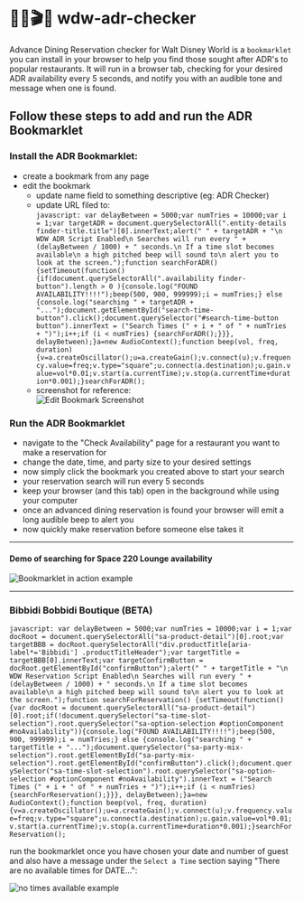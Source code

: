 # 🏰🌐🎬🌳 wdw-adr-checker
Advance Dining Reservation checker for Walt Disney World is a `bookmarklet` you can install in your browser to help you find those sought after ADR's to popular restaurants.  It will run in a browser tab, checking for your desired ADR availability every 5 seconds, and notify you with an audible tone and message when one is found.

## Follow these steps to add and run the ADR Bookmarklet

### Install the ADR Bookmarklet:
- create a bookmark from any page
- edit the bookmark  
  - update name field to something descriptive (eg: ADR Checker)
  - update URL filed to:  
  ```javascript: var delayBetween = 5000;var numTries = 10000;var i = 1;var targetADR = document.querySelectorAll(".entity-details finder-title.title")[0].innerText;alert(" " + targetADR + "\n WDW ADR Script Enabled\n Searches will run every " + (delayBetween / 1000) + " seconds.\n If a time slot becomes available\n a high pitched beep will sound to\n alert you to look at the screen.");function searchForADR() {setTimeout(function() {if(document.querySelectorAll(".availability finder-button").length > 0 ){console.log("FOUND AVAILABILITY!!!!");beep(500, 900, 999999);i = numTries;} else {console.log("searching " + targetADR + "...");document.getElementById("search-time-button").click();document.querySelector("#search-time-button button").innerText = ("Search Times (" + i + " of " + numTries + ")");i++;if (i < numTries) {searchForADR();}}}, delayBetween);}a=new AudioContext();function beep(vol, freq, duration){v=a.createOscillator();u=a.createGain();v.connect(u);v.frequency.value=freq;v.type="square";u.connect(a.destination);u.gain.value=vol*0.01;v.start(a.currentTime);v.stop(a.currentTime+duration*0.001);}searchForADR();```
  - screenshot for reference:  
    ![Edit Bookmark Screenshot](/edit-bookmark.png)

### Run the ADR Bookmarklet
- navigate to the "Check Availability" page for a restaurant you want to make a reservation for
- change the date, time, and party size to your desired settings
- now simply click the bookmark you created above to start your search
- your reservation search will run every 5 seconds
- keep your browser (and this tab) open in the background while using your computer
- once an advanced dining reservation is found your browser will emit a long audible beep to alert you
- now quickly make reservation before someone else takes it

----

#### Demo of searching for Space 220 Lounge availability
![Bookmarklet in action example](/adr.gif)


---

### Bibbidi Bobbidi Boutique (BETA)
```javascript: var delayBetween = 5000;var numTries = 10000;var i = 1;var docRoot = document.querySelectorAll("sa-product-detail")[0].root;var targetBBB = docRoot.querySelectorAll("div.productTitle[aria-label*='Bibbidi'] .productTitleHeader");var targetTitle = targetBBB[0].innerText;var targetConfirmButton = docRoot.getElementById("confirmButton");alert(" " + targetTitle + "\n WDW Reservation Script Enabled\n Searches will run every " + (delayBetween / 1000) + " seconds.\n If a time slot becomes available\n a high pitched beep will sound to\n alert you to look at the screen.");function searchForReservation() {setTimeout(function() {var docRoot = document.querySelectorAll("sa-product-detail")[0].root;if(!document.querySelector("sa-time-slot-selection").root.querySelector("sa-option-selection #optionComponent #noAvailability")){console.log("FOUND AVAILABILITY!!!!");beep(500, 900, 999999);i = numTries;} else {console.log("searching " + targetTitle + "...");document.querySelector("sa-party-mix-selection").root.getElementById("sa-party-mix-selection").root.getElementById("confirmButton").click();document.querySelector("sa-time-slot-selection").root.querySelector("sa-option-selection #optionComponent #noAvailability").innerText = ("Search Times (" + i + " of " + numTries + ")");i++;if (i < numTries) {searchForReservation();}}}, delayBetween);}a=new AudioContext();function beep(vol, freq, duration){v=a.createOscillator();u=a.createGain();v.connect(u);v.frequency.value=freq;v.type="square";u.connect(a.destination);u.gain.value=vol*0.01;v.start(a.currentTime);v.stop(a.currentTime+duration*0.001);}searchForReservation();```

run the bookmarklet once you have chosen your date and number of guest and also have a message under the `Select a Time` section saying "There are no available times for DATE...":

![no times available example](/bbb-no-times.png)

